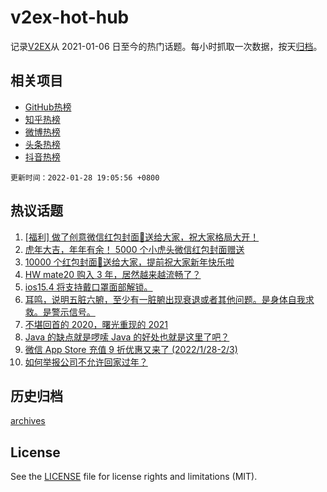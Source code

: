 # v2ex-hot-hub

 记录[V2EX](https://www.v2ex.com/)从 2021-01-06 日至今的热门话题。每小时抓取一次数据，按天[归档](archives)。
 
 ## 相关项目

- [GitHub热榜](https://github.com/lonnyzhang423/github-hot-hub)
- [知乎热榜](https://github.com/lonnyzhang423/zhihu-hot-hub)
- [微博热榜](https://github.com/lonnyzhang423/weibo-hot-hub)
- [头条热榜](https://github.com/lonnyzhang423/toutiao-hot-hub)
- [抖音热榜](https://github.com/lonnyzhang423/douyin-hot-hub)


 `更新时间：2022-01-28 19:05:56 +0800`

## 热议话题

1. [[福利] 做了创意微信红包封面🧧送给大家，祝大家格局大开！](https://www.v2ex.com/t/831037)
1. [虎年大吉，年年有余！ 5000 个小虎头微信红包封面赠送](https://www.v2ex.com/t/831093)
1. [10000 个红包封面🧧送给大家，提前祝大家新年快乐啦](https://www.v2ex.com/t/831070)
1. [HW mate20 购入 3 年，居然越来越流畅了？](https://www.v2ex.com/t/831080)
1. [ios15.4 将支持戴口罩面部解锁。](https://www.v2ex.com/t/831059)
1. [耳鸣，说明五脏六腑，至少有一脏腑出现衰退或者其他问题。是身体自我求救。是警示信号。](https://www.v2ex.com/t/831015)
1. [不堪回首的 2020，曙光重现的 2021](https://www.v2ex.com/t/831067)
1. [Java 的缺点就是啰嗦 Java 的好处也就是这里了吧？](https://www.v2ex.com/t/831086)
1. [微信 App Store 充值 9 折优惠又来了 (2022/1/28-2/3)](https://www.v2ex.com/t/831039)
1. [如何举报公司不允许回家过年？](https://www.v2ex.com/t/831129)

## 历史归档

[archives](archives)

## License

See the [LICENSE](LICENSE) file for license rights and limitations (MIT).
